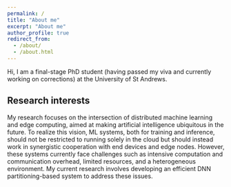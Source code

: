 ```yaml
---
permalink: /
title: "About me"
excerpt: "About me"
author_profile: true
redirect_from:
  - /about/
  - /about.html
---
```


Hi, I am a final-stage PhD student (having passed my viva and currently working on corrections) at the University of St Andrews.

## Research interests

My research focuses on the intersection of distributed machine learning and edge computing, aimed at making artificial intelligence ubiquitous in the future. To realize this vision, ML systems, both for training and inference, should not be restricted to running solely in the cloud but should instead work in synergistic cooperation with end devices and edge nodes. However, these systems currently face challenges such as intensive computation and communication overhead, limited resources, and a heterogeneous environment. My current research involves developing an efficient DNN partitioning-based system to address these issues.
